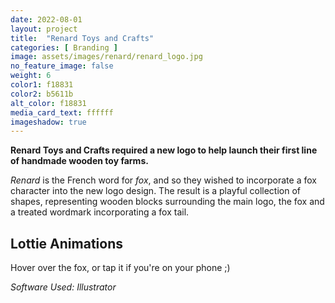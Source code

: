 ```yaml
---
date: 2022-08-01
layout: project
title:  "Renard Toys and Crafts"
categories: [ Branding ]
image: assets/images/renard/renard_logo.jpg
no_feature_image: false
weight: 6
color1: f18831
color2: b5611b
alt_color: f18831
media_card_text: ffffff
imageshadow: true
---
```


**Renard Toys and Crafts required a new logo to help launch their first line of handmade wooden toy farms.**

*Renard* is the French word for *fox*, and so they wished to incorporate a fox character into the new logo design. The result is a playful collection of shapes, representing wooden blocks surrounding the main logo, the fox and a treated wordmark incorporating a fox tail.

<h2>Lottie Animations</h2>

Hover over the fox, or tap it if you're on your phone ;)

<script src="https://unpkg.com/@lottiefiles/lottie-player@latest/dist/lottie-player.js"></script>
<script src="https://unpkg.com/@lottiefiles/lottie-interactivity@latest/dist/lottie-interactivity.min.js"></script>

<lottie-player id="renardlottie" src="/assets/images/renard/renard.json" background="transparent" speed="1" style="width: 300px; height: 300px; margin:auto;"></lottie-player>

<script>
LottieInteractivity.create({
    player:'#renardlottie',
    mode:"cursor",
    actions: [
        {
            type: "hover",
            forceFlag: false
        }
    ]
});
</script>

*Software Used: Illustrator*
